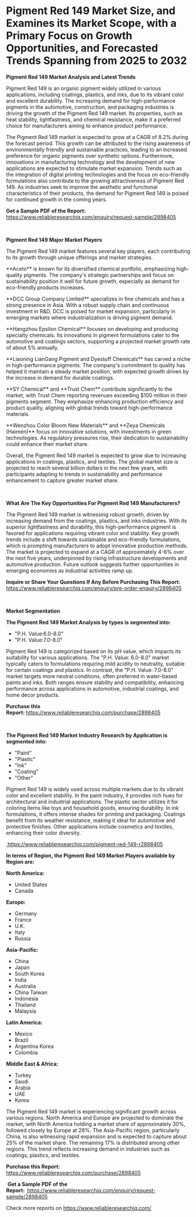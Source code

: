 <p><h1>Pigment Red 149 Market Size, and Examines its Market Scope, with a Primary Focus on Growth Opportunities, and Forecasted Trends Spanning from 2025 to 2032</h1></p><p><strong>Pigment Red 149 Market Analysis and Latest Trends</strong></p>
<p><p>Pigment Red 149 is an organic pigment widely utilized in various applications, including coatings, plastics, and inks, due to its vibrant color and excellent durability. The increasing demand for high-performance pigments in the automotive, construction, and packaging industries is driving the growth of the Pigment Red 149 market. Its properties, such as heat stability, lightfastness, and chemical resistance, make it a preferred choice for manufacturers aiming to enhance product performance.</p><p>The Pigment Red 149 market is expected to grow at a CAGR of 8.2% during the forecast period. This growth can be attributed to the rising awareness of environmentally friendly and sustainable practices, leading to an increased preference for organic pigments over synthetic options. Furthermore, innovations in manufacturing technology and the development of new applications are expected to stimulate market expansion. Trends such as the integration of digital printing technologies and the focus on eco-friendly formulations also contribute to the growing attractiveness of Pigment Red 149. As industries seek to improve the aesthetic and functional characteristics of their products, the demand for Pigment Red 149 is poised for continued growth in the coming years.</p></p>
<p><strong>Get a Sample PDF of the Report:&nbsp;</strong> <a href="https://www.reliableresearchiq.com/enquiry/request-sample/2898405?utm_campaign=3103&utm_medium=2&utm_source=Github&utm_content=ia&utm_term=15032025&utm_id=pigment-red-149">https://www.reliableresearchiq.com/enquiry/request-sample/2898405</a></p>
<p>&nbsp;</p>
<p><strong>Pigment Red 149 Major Market Players</strong></p>
<p><p>The Pigment Red 149 market features several key players, each contributing to its growth through unique offerings and market strategies.</p><p>**Aceto** is known for its diversified chemical portfolio, emphasizing high-quality pigments. The company's strategic partnerships and focus on sustainability position it well for future growth, especially as demand for eco-friendly products increases.</p><p>**DCC Group Company Limited** specializes in fine chemicals and has a strong presence in Asia. With a robust supply chain and continuous investment in R&D, DCC is poised for market expansion, particularly in emerging markets where industrialization is driving pigment demand.</p><p>**Hangzhou Epsilon Chemical** focuses on developing and producing specialty chemicals. Its innovations in pigment formulations cater to the automotive and coatings sectors, supporting a projected market growth rate of about 5% annually.</p><p>**Liaoning LianGang Pigment and Dyestuff Chemicals** has carved a niche in high-performance pigments. The company's commitment to quality has helped it maintain a steady market position, with expected growth driven by the increase in demand for durable coatings.</p><p>**SY Chemical** and **Trust Chem** contribute significantly to the market, with Trust Chem reporting revenues exceeding $100 million in their pigments segment. They emphasize enhancing production efficiency and product quality, aligning with global trends toward high-performance materials.</p><p>**Wenzhou Color Bloom New Materials** and **Zeya Chemicals (Haimen)** focus on innovative solutions, with investments in green technologies. As regulatory pressures rise, their dedication to sustainability could enhance their market share.</p><p>Overall, the Pigment Red 149 market is expected to grow due to increasing applications in coatings, plastics, and textiles. The global market size is projected to reach several billion dollars in the next few years, with participants adapting to trends in sustainability and performance enhancement to capture greater market share.</p></p>
<p>&nbsp;</p>
<p><strong>What Are The Key Opportunities For Pigment Red 149 Manufacturers?</strong></p>
<p><p>The Pigment Red 149 market is witnessing robust growth, driven by increasing demand from the coatings, plastics, and inks industries. With its superior lightfastness and durability, this high-performance pigment is favored for applications requiring vibrant color and stability. Key growth trends include a shift towards sustainable and eco-friendly formulations, which is prompting manufacturers to adopt innovative production methods. The market is projected to expand at a CAGR of approximately 4-6% over the next five years, underpinned by rising infrastructure developments and automotive production. Future outlook suggests further opportunities in emerging economies as industrial activities ramp up.</p></p>
<p><strong>Inquire or Share Your Questions If Any Before Purchasing This Report:</strong> <a href="https://www.reliableresearchiq.com/enquiry/pre-order-enquiry/2898405?utm_campaign=3103&utm_medium=2&utm_source=Github&utm_content=ia&utm_term=15032025&utm_id=pigment-red-149">https://www.reliableresearchiq.com/enquiry/pre-order-enquiry/2898405</a></p>
<p>&nbsp;</p>
<p><strong>Market Segmentation</strong></p>
<p><strong>The Pigment Red 149 Market Analysis by types is segmented into:</strong></p>
<p><ul><li>"P.H. Value:6.0-8.0"</li><li>"P.H. Value:7.0-8.0"</li></ul></p>
<p><p>Pigment Red 149 is categorized based on its pH value, which impacts its suitability for various applications. The "P.H. Value: 6.0-8.0" market typically caters to formulations requiring mild acidity to neutrality, suitable for certain coatings and plastics. In contrast, the "P.H. Value: 7.0-8.0" market targets more neutral conditions, often preferred in water-based paints and inks. Both ranges ensure stability and compatibility, enhancing performance across applications in automotive, industrial coatings, and home decor products.</p></p>
<p><strong>Purchase this Report:&nbsp;</strong><a href="https://www.reliableresearchiq.com/purchase/2898405?utm_campaign=3103&utm_medium=2&utm_source=Github&utm_content=ia&utm_term=15032025&utm_id=pigment-red-149">https://www.reliableresearchiq.com/purchase/2898405</a></p>
<p>&nbsp;</p>
<p><strong>The Pigment Red 149 Market Industry Research by Application is segmented into:</strong></p>
<p><ul><li>"Paint"</li><li>"Plastic"</li><li>"Ink"</li><li>"Coating"</li><li>"Other"</li></ul></p>
<p><p>Pigment Red 149 is widely used across multiple markets due to its vibrant color and excellent stability. In the paint industry, it provides rich hues for architectural and industrial applications. The plastic sector utilizes it for coloring items like toys and household goods, ensuring durability. In ink formulations, it offers intense shades for printing and packaging. Coatings benefit from its weather resistance, making it ideal for automotive and protective finishes. Other applications include cosmetics and textiles, enhancing their color diversity.</p></p>
<p><a href="https://www.reliableresearchiq.com/pigment-red-149-r2898405?utm_campaign=3103&utm_medium=2&utm_source=Github&utm_content=ia&utm_term=15032025&utm_id=pigment-red-149">&nbsp;https://www.reliableresearchiq.com/pigment-red-149-r2898405</a></p>
<p><strong>In terms of Region, the Pigment Red 149 Market Players available by Region are:</strong></p>
<p>
    <p> <strong> North America: </strong>
        <ul>
            <li>United States</li>
            <li>Canada</li>
        </ul>
        </p> 
    <p> <strong> Europe: </strong>
        <ul>
            <li>Germany</li>
            <li>France</li>
            <li>U.K.</li>
            <li>Italy</li>
            <li>Russia</li>
        </ul>
        </p> 
    <p> <strong> Asia-Pacific: </strong>
        <ul>
            <li>China</li>
            <li>Japan</li>
            <li>South Korea</li>
            <li>India</li>
            <li>Australia</li>
            <li>China Taiwan</li>
            <li>Indonesia</li>
            <li>Thailand</li>
            <li>Malaysia</li>
        </ul>
        </p> 
    <p> <strong> Latin America: </strong>
        <ul>
            <li>Mexico</li>
            <li>Brazil</li>
            <li>Argentina Korea</li>
            <li>Colombia</li>
        </ul>
        </p> 
    <p> <strong> Middle East & Africa: </strong>
        <ul>
            <li>Turkey</li>
            <li>Saudi</li>
            <li>Arabia</li>
            <li>UAE</li>
            <li>Korea</li>
        </ul>
    </p>
    </p>
<p><p>The Pigment Red 149 market is experiencing significant growth across various regions. North America and Europe are projected to dominate the market, with North America holding a market share of approximately 30%, followed closely by Europe at 28%. The Asia-Pacific region, particularly China, is also witnessing rapid expansion and is expected to capture about 25% of the market share. The remaining 17% is distributed among other regions. This trend reflects increasing demand in industries such as coatings, plastics, and textiles.</p></p>
<p><strong>Purchase this Report: </strong><a href="https://www.reliableresearchiq.com/purchase/2898405?utm_campaign=3103&utm_medium=2&utm_source=Github&utm_content=ia&utm_term=15032025&utm_id=pigment-red-149">https://www.reliableresearchiq.com/purchase/2898405</a></p>
<p>&nbsp;<strong>Get a Sample PDF of the Report:&nbsp;&nbsp;</strong><a href="https://www.reliableresearchiq.com/enquiry/request-sample/2898405?utm_campaign=3103&utm_medium=2&utm_source=Github&utm_content=ia&utm_term=15032025&utm_id=pigment-red-149">https://www.reliableresearchiq.com/enquiry/request-sample/2898405</a></p>
<p><strong></strong></p>
<p>Check more reports on <a href="https://www.reliableresearchiq.com/?utm_campaign=3103&utm_medium=2&utm_source=Github&utm_content=ia&utm_term=15032025&utm_id=pigment-red-149">https://www.reliableresearchiq.com/</a></p>